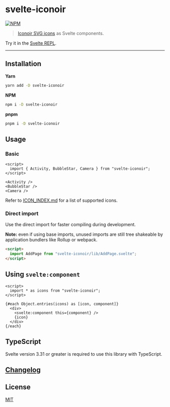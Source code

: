 # svelte-iconoir

[![NPM][npm]][npm-url]

> [Iconoir SVG icons](https://github.com/lucaburgio/iconoir) as Svelte components.

<!-- REPO_URL -->

Try it in the [Svelte REPL](https://svelte.dev/repl/53594a5a28854e738197bca9e090cab0).

---

<!-- TOC -->

## Installation

**Yarn**

```bash
yarn add -D svelte-iconoir
```

**NPM**

```bash
npm i -D svelte-iconoir
```

**pnpm**

```bash
pnpm i -D svelte-iconoir
```

## Usage

### Basic

```svelte
<script>
  import { Activity, BubbleStar, Camera } from "svelte-iconoir";
</script>

<Activity />
<BubbleStar />
<Camera />
```

Refer to [ICON_INDEX.md](ICON_INDEX.md) for a list of supported icons.

### Direct import

Use the direct import for faster compiling during development.

**Note:** even if using base imports, unused imports are still tree shakeable by application bundlers like Rollup or webpack.

```html
<script>
  import AddPage from "svelte-iconoir/lib/AddPage.svelte";
</script>
```

## Using `svelte:component`

```svelte
<script>
  import * as icons from "svelte-iconoir";
</script>

{#each Object.entries(icons) as [icon, component]}
  <div>
    <svelte:component this={component} />
    {icon}
  </div>
{/each}
```

## TypeScript

Svelte version 3.31 or greater is required to use this library with TypeScript.

## [Changelog](CHANGELOG.md)

## License

[MIT](LICENSE)

[npm]: https://img.shields.io/npm/v/svelte-iconoir.svg?color=%230969da&style=for-the-badge
[npm-url]: https://npmjs.com/package/svelte-iconoir
